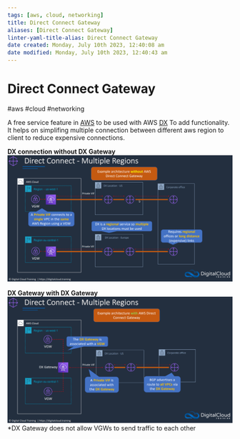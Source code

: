 ```yaml
---
tags: [aws, cloud, networking]
title: Direct Connect Gateway
aliases: [Direct Connect Gateway]
linter-yaml-title-alias: Direct Connect Gateway
date created: Monday, July 10th 2023, 12:40:08 am
date modified: Monday, July 10th 2023, 12:40:43 am
---
```

# Direct Connect Gateway
#aws #cloud #networking 

A free service feature in [AWS](Cloud%20Computing/AWS/AWS.md) to be used with AWS [DX](Cloud%20Computing/AWS/Networking/DX.md) To add functionality. It helps on simplifing multiple connection between different aws region to client to reduce expensive connections.

**DX connection without DX Gateway**
![](Attachments/Pasted%20image%2020230311220602.png)


**DX Gateway with DX Gateway**
![](Attachments/Pasted%20image%2020230311220635.png)
*DX Gateway does not allow VGWs to send traffic to each other
